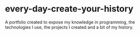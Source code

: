 # every-day-create-your-history
A portfolio created to expose my knowledge in programming, the technologies I use, the projects I created and a bit of my history.
